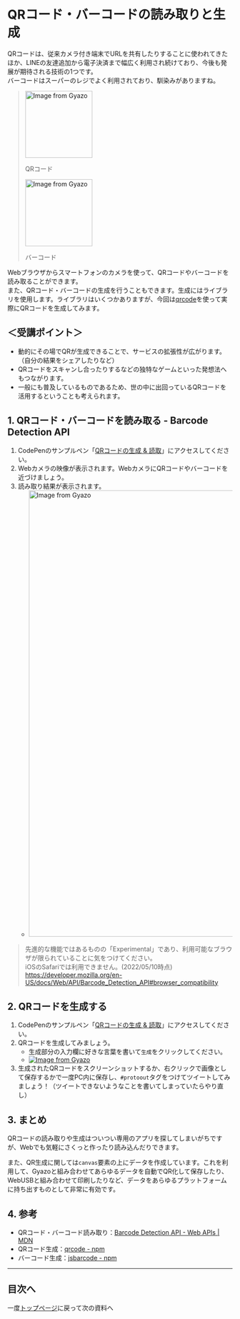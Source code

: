 # QRコード・バーコードの読み取りと生成

QRコードは、従来カメラ付き端末でURLを共有したりすることに使われてきたほか、LINEの友達追加から電子決済まで幅広く利用され続けており、今後も発展が期待される技術の1つです。  
バーコードはスーパーのレジでよく利用されており、馴染みがありますね。

> <a href="https://gyazo.com/0acfdbbbe291bca5399409d9805da60e"><img src="https://i.gyazo.com/0acfdbbbe291bca5399409d9805da60e.png" alt="Image from Gyazo" width="150"/></a>
>
> QRコード
>
> <a href="https://gyazo.com/7faa7ff6ca3d87d17c264a2bf554c503"><img src="https://i.gyazo.com/7faa7ff6ca3d87d17c264a2bf554c503.png" alt="Image from Gyazo" width="150"/></a>
>
> バーコード

Webブラウザからスマートフォンのカメラを使って、QRコードやバーコードを読み取ることができます。  
また、QRコード・バーコードの生成を行うこともできます。生成にはライブラリを使用します。ライブラリはいくつかありますが、今回は[qrcode](https://www.npmjs.com/package/qrcode)を使って実際にQRコードを生成してみます。

## ＜受講ポイント＞

- 動的にその場でQRが生成できることで、サービスの拡張性が広がります。（自分の結果をシェアしたりなど）
- QRコードをスキャンし合ったりするなどの独特なゲームといった発想法へもつながります。
- 一般にも普及しているものであるため、世の中に出回っているQRコードを活用するということも考えられます。

## 1. QRコード・バーコードを読み取る - Barcode Detection API

1. CodePenのサンプルペン「[QRコードの生成 & 読取](https://codepen.io/tmitsuoka0423/pen/yLvOVjM)」にアクセスしてください。
2. Webカメラの映像が表示されます。WebカメラにQRコードやバーコードを近づけましょう。
3. 読み取り結果が表示されます。
    - <a href="https://gyazo.com/2cce397f6b8aeb8dfa5f20f4c61d4433"><img src="https://i.gyazo.com/2cce397f6b8aeb8dfa5f20f4c61d4433.png" alt="Image from Gyazo" width="1000"/></a>

> 先進的な機能ではあるものの「Experimental」であり、利用可能なブラウザが限られていることに気をつけてください。  
> iOSのSafariでは利用できません。(2022/05/10時点)  
> <https://developer.mozilla.org/en-US/docs/Web/API/Barcode_Detection_API#browser_compatibility>

## 2. QRコードを生成する

1. CodePenのサンプルペン「[QRコードの生成 & 読取](https://codepen.io/tmitsuoka0423/pen/yLvOVjM)」にアクセスしてください。
2. QRコードを生成してみましょう。  
   - 生成部分の入力欄に好きな言葉を書いて`生成`をクリックしてください。  
   - [![Image from Gyazo](https://i.gyazo.com/d62b3a83ac3761ddce56691b37f789c5.png)](https://gyazo.com/d62b3a83ac3761ddce56691b37f789c5)
3. 生成されたQRコードをスクリーンショットするか、右クリックで画像として保存するかで一度PC内に保存し、`#protoout`タグをつけてツイートしてみましょう！（ツイートできないようなことを書いてしまっていたらやり直し）

## 3. まとめ

QRコードの読み取りや生成はついつい専用のアプリを探してしまいがちですが、Webでも気軽にさくっと作ったり読み込んだりできます。

また、QR生成に関しては`canvas`要素の上にデータを作成しています。これを利用して、Gyazoと組み合わせてあらゆるデータを自動でQR化して保存したり、WebUSBと組み合わせて印刷したりなど、データをあらゆるプラットフォームに持ち出すものとして非常に有効です。

## 4. 参考

- QRコード・バーコード読み取り：[Barcode Detection API - Web APIs | MDN](https://developer.mozilla.org/en-US/docs/Web/API/Barcode_Detection_API)
- QRコード生成：[qrcode - npm](https://www.npmjs.com/package/qrcode)
- バーコード生成：[jsbarcode - npm](https://www.npmjs.com/package/jsbarcode)

---

## 目次へ

一度[トップページ](readme.md)に戻って次の資料へ
